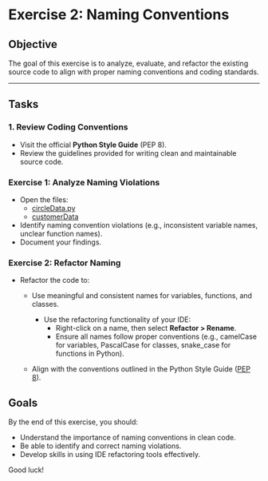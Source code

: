 # Exercise 2: Naming Conventions

## Objective
The goal of this exercise is to analyze, evaluate, and refactor the existing source code to align with proper naming conventions and coding standards.

---

## Tasks

### 1. **Review Coding Conventions**
- Visit the official **Python Style Guide** (PEP 8).
- Review the guidelines provided for writing clean and maintainable source code.

### Exercise 1: Analyze Naming Violations
- Open the files:
  - [circleData.py](./exercises/circleData.py)
  - [customerData](./exercises/customerData.py)
- Identify naming convention violations (e.g., inconsistent variable names, unclear function names).
- Document your findings.

### Exercise 2: Refactor Naming
- Refactor the code to:
  - Use meaningful and consistent names for variables, functions, and classes.
    - Use the refactoring functionality of your IDE:
      - Right-click on a name, then select **Refactor >   Rename**.
      - Ensure all names follow proper conventions (e.g., camelCase for variables, PascalCase for classes, snake_case for functions in Python).

  - Align with the conventions outlined in the Python Style Guide ([PEP 8](https://peps.python.org/pep-0008/)).

## Goals
By the end of this exercise, you should:
- Understand the importance of naming conventions in clean code.
- Be able to identify and correct naming violations.
- Develop skills in using IDE refactoring tools effectively.

Good luck!